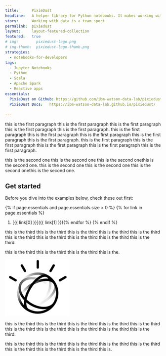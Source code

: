 ```yaml
---
title:      PixieDust
headline:   A helper library for Python notebooks. It makes working with data simpler.
story:      Working with data is a team sport.
permalink:  pixiedust
layout:     layout-featured-collection
featured:   true
# img:        pixiedust-logo.png
# img-thumb:  pixiedust-logo-thumb.png
strategies: 
  - notebooks-for-developers
tags: 
  - Jupyter Notebooks
  - Python
  - Scala
  - Apache Spark
  - Reactive apps
essentials:
  PixieDust on Github: https://github.com/ibm-watson-data-lab/pixiedust
  PixieDust Docs:   https://ibm-watson-data-lab.github.io/pixiedust/

---
```


this is the first paragraph this is the first paragraph this is the first paragraph this is the first paragraph this is the first paragraph. this is the first paragraph this is the first paragraph this is the first paragraph this is the first paragraph this is the first paragraph. this is the first paragraph this is the first paragraph this is the first paragraph this is the first paragraph this is the first paragraph.

this is the second one this is the second one this is the second onethis is the second one. this is the second one this is the second one this is the second onethis is the second one.

## Get started

Before you dive into the examples below, check these out first:

{% if page.essentials and page.essentials.size > 0 %}
{% for link in page.essentials %}
1. [{{ link[0] }}]({{ link[1] }}){% endfor %}
{% endif %}

this is the third this is the third this is the third this is the third this is the third this is the third this is the third this is the third this is the third this is the third.

this is the third this is the third this is the third this is the.

![placeholder image](img/watson_black.png)

this is the third this is the third this is the third this is the third this is the third this is the third this is the third this is the third this is the third this is the third.

this is the third this is the third this is the third this is the third this is the third this is the third this is the third this is the third this is.



